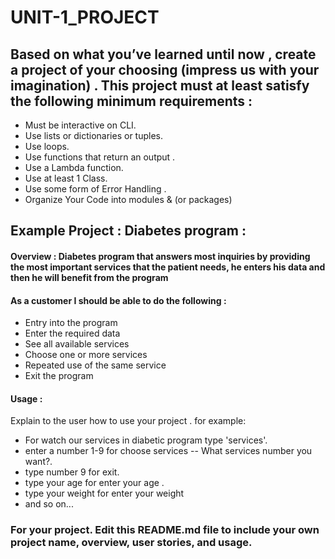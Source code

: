 # UNIT-1_PROJECT

## Based on what you’ve learned until now , create a project of your choosing (impress us with your imagination) . This project must at least satisfy the following minimum requirements :

- Must be interactive on CLI.
- Use lists or dictionaries or tuples. 
- Use loops.
- Use functions that return an output . 
- Use a Lambda function.
- Use at least 1 Class.
- Use some form of Error Handling .
- Organize Your Code into modules & (or packages)

## Example Project :  Diabetes program :

#### Overview : Diabetes program that answers most inquiries by providing the most important services that the patient needs, he enters his data and then he will benefit from the program



#### As a customer I should be able to do the following :
- Entry into the program
- Enter the required data
- See all available services
- Choose one or more services
- Repeated use of the same service
- Exit the program



#### Usage :
 Explain to the user how to use your project . 
 for example:
 - For watch our services in diabetic program type 'services'.
 - enter a number 1-9 for choose services -- What services number you want?.
 - type number 9 for exit.
 - type your age for enter your age .
 - type your weight for enter your weight 
 - and so on...


### For your project. Edit this README.md file to include your own project name,  overview, user stories, and usage. 
